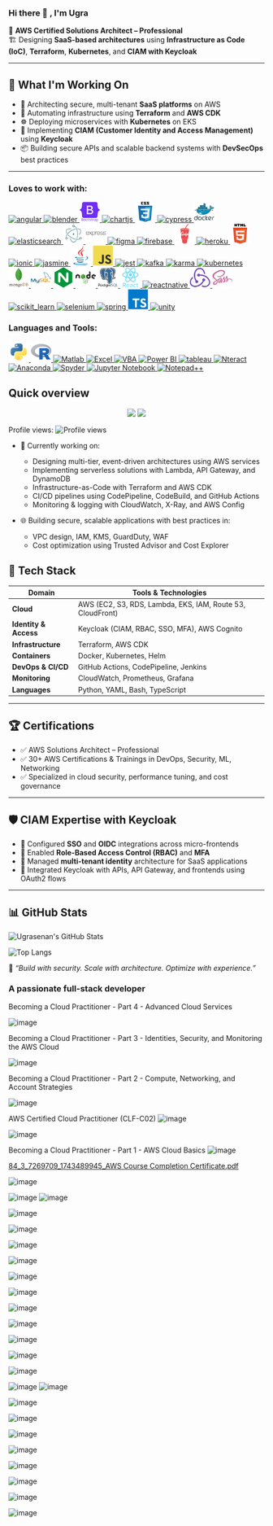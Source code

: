 ### Hi there 👋 , I'm Ugra


🚀 **AWS Certified Solutions Architect – Professional**  
🏗️ Designing **SaaS-based architectures** using **Infrastructure as Code (IoC)**, **Terraform**, **Kubernetes**, and **CIAM with Keycloak**

---

## 🔧 What I'm Working On

- 🚀 Architecting secure, multi-tenant **SaaS platforms** on AWS
- 🔁 Automating infrastructure using **Terraform** and **AWS CDK**
- ☸️ Deploying microservices with **Kubernetes** on EKS
- 🔐 Implementing **CIAM (Customer Identity and Access Management)** using **Keycloak**
- 📦 Building secure APIs and scalable backend systems with **DevSecOps** best practices

---

<h3 align="left">Loves to work with:</h3>
<p align="left"> 
  <a href="https://angular.io" target="_blank"> <img src="https://angular.io/assets/images/logos/angular/angular.svg" alt="angular" width="40" height="40"/> </a> <a href="https://www.blender.org/" target="_blank"> <img src="https://download.blender.org/branding/community/blender_community_badge_white.svg" alt="blender" width="50" height="50"/> </a> <a href="https://getbootstrap.com" target="_blank"> <img src="https://raw.githubusercontent.com/devicons/devicon/master/icons/bootstrap/bootstrap-plain-wordmark.svg" alt="bootstrap" width="40" height="40"/> </a> <a href="https://www.chartjs.org" target="_blank"> <img src="https://www.chartjs.org/media/logo-title.svg" alt="chartjs" width="40" height="40"/> </a> <a href="https://www.w3schools.com/css/" target="_blank"> <img src="https://raw.githubusercontent.com/devicons/devicon/master/icons/css3/css3-original-wordmark.svg" alt="css3" width="40" height="40"/> </a> <a href="https://www.cypress.io" target="_blank"> <img src="https://raw.githubusercontent.com/simple-icons/simple-icons/6e46ec1fc23b60c8fd0d2f2ff46db82e16dbd75f/icons/cypress.svg" alt="cypress" width="40" height="40"/> </a> <a href="https://www.docker.com/" target="_blank"> <img src="https://raw.githubusercontent.com/devicons/devicon/master/icons/docker/docker-original-wordmark.svg" alt="docker" width="40" height="40"/> </a> <a href="https://www.elastic.co" target="_blank"> <img src="https://www.vectorlogo.zone/logos/elastic/elastic-icon.svg" alt="elasticsearch" width="40" height="40"/> </a> <a href="https://www.electronjs.org" target="_blank"> <img src="https://raw.githubusercontent.com/devicons/devicon/master/icons/electron/electron-original.svg" alt="electron" width="40" height="40"/> </a> <a href="https://expressjs.com" target="_blank"> <img src="https://raw.githubusercontent.com/devicons/devicon/master/icons/express/express-original-wordmark.svg" alt="express" width="40" height="40"/> </a> <a href="https://www.figma.com/" target="_blank"> <img src="https://www.vectorlogo.zone/logos/figma/figma-icon.svg" alt="figma" width="40" height="40"/> </a> <a href="https://firebase.google.com/" target="_blank"> <img src="https://www.vectorlogo.zone/logos/firebase/firebase-icon.svg" alt="firebase" width="40" height="40"/> </a> <a href="https://gulpjs.com" target="_blank"> <img src="https://raw.githubusercontent.com/devicons/devicon/master/icons/gulp/gulp-plain.svg" alt="gulp" width="40" height="40"/> </a> <a href="https://heroku.com" target="_blank"> <img src="https://www.vectorlogo.zone/logos/heroku/heroku-icon.svg" alt="heroku" width="40" height="40"/> </a> <a href="https://www.w3.org/html/" target="_blank"> <img src="https://raw.githubusercontent.com/devicons/devicon/master/icons/html5/html5-original-wordmark.svg" alt="html5" width="40" height="40"/> </a> <a href="https://ionicframework.com" target="_blank"> <img src="https://upload.wikimedia.org/wikipedia/commons/d/d1/Ionic_Logo.svg" alt="ionic" width="40" height="40"/> </a> <a href="https://jasmine.github.io/" target="_blank"> <img src="https://www.vectorlogo.zone/logos/jasmine/jasmine-icon.svg" alt="jasmine" width="40" height="40"/> </a> <a href="https://www.java.com" target="_blank"> <img src="https://raw.githubusercontent.com/devicons/devicon/master/icons/java/java-original.svg" alt="java" width="40" height="40"/> </a> <a href="https://developer.mozilla.org/en-US/docs/Web/JavaScript" target="_blank"> <img src="https://raw.githubusercontent.com/devicons/devicon/master/icons/javascript/javascript-original.svg" alt="javascript" width="40" height="40"/> </a> <a href="https://jestjs.io" target="_blank"> <img src="https://www.vectorlogo.zone/logos/jestjsio/jestjsio-icon.svg" alt="jest" width="40" height="40"/> </a> <a href="https://kafka.apache.org/" target="_blank"> <img src="https://www.vectorlogo.zone/logos/apache_kafka/apache_kafka-icon.svg" alt="kafka" width="40" height="40"/> </a> <a href="https://karma-runner.github.io/latest/index.html" target="_blank"> <img src="https://raw.githubusercontent.com/detain/svg-logos/780f25886640cef088af994181646db2f6b1a3f8/svg/karma.svg" alt="karma" width="40" height="40"/> </a> <a href="https://kubernetes.io" target="_blank"> <img src="https://www.vectorlogo.zone/logos/kubernetes/kubernetes-icon.svg" alt="kubernetes" width="40" height="40"/> </a> <a href="https://www.mongodb.com/" target="_blank"> <img src="https://raw.githubusercontent.com/devicons/devicon/master/icons/mongodb/mongodb-original-wordmark.svg" alt="mongodb" width="40" height="40"/> </a> <a href="https://www.mysql.com/" target="_blank"> <img src="https://raw.githubusercontent.com/devicons/devicon/master/icons/mysql/mysql-original-wordmark.svg" alt="mysql" width="40" height="40"/> </a> <a href="https://www.nginx.com" target="_blank"> <img src="https://raw.githubusercontent.com/devicons/devicon/master/icons/nginx/nginx-original.svg" alt="nginx" width="40" height="40"/> </a> <a href="https://nodejs.org" target="_blank"> <img src="https://raw.githubusercontent.com/devicons/devicon/master/icons/nodejs/nodejs-original-wordmark.svg" alt="nodejs" width="40" height="40"/> </a> <a href="https://www.postgresql.org" target="_blank"> <img src="https://raw.githubusercontent.com/devicons/devicon/master/icons/postgresql/postgresql-original-wordmark.svg" alt="postgresql" width="40" height="40"/> </a> <a href="https://reactjs.org/" target="_blank"> <img src="https://raw.githubusercontent.com/devicons/devicon/master/icons/react/react-original-wordmark.svg" alt="react" width="40" height="40"/> </a> <a href="https://reactnative.dev/" target="_blank"> <img src="https://reactnative.dev/img/header_logo.svg" alt="reactnative" width="40" height="40"/> </a> <a href="https://redux.js.org" target="_blank"> <img src="https://raw.githubusercontent.com/devicons/devicon/master/icons/redux/redux-original.svg" alt="redux" width="40" height="40"/> </a> <a href="https://sass-lang.com" target="_blank"> <img src="https://raw.githubusercontent.com/devicons/devicon/master/icons/sass/sass-original.svg" alt="sass" width="40" height="40"/> </a> <a href="https://scikit-learn.org/" target="_blank"> <img src="https://upload.wikimedia.org/wikipedia/commons/0/05/Scikit_learn_logo_small.svg" alt="scikit_learn" width="40" height="40"/> </a> <a href="https://www.selenium.dev" target="_blank"> <img src="https://raw.githubusercontent.com/detain/svg-logos/780f25886640cef088af994181646db2f6b1a3f8/svg/selenium-logo.svg" alt="selenium" width="40" height="40"/> </a> <a href="https://spring.io/" target="_blank"> <img src="https://www.vectorlogo.zone/logos/springio/springio-icon.svg" alt="spring" width="40" height="40"/> </a> <a href="https://www.typescriptlang.org/" target="_blank"> <img src="https://raw.githubusercontent.com/devicons/devicon/master/icons/typescript/typescript-original.svg" alt="typescript" width="40" height="40"/> </a> <a href="https://unity.com/" target="_blank"> <img src="https://www.vectorlogo.zone/logos/unity3d/unity3d-icon.svg" alt="unity" width="40" height="40"/> </a> </p>
<!-- ![2](https://user-images.githubusercontent.com/36364057/153713152-a93a233c-4a6b-48b3-b6d3-83ca2bb445e3.png) -->

<h3 align="left">Languages and Tools:</h3>
<p align="left"> </a> <a href="https://www.python.org" target="_blank"> <img src="https://raw.githubusercontent.com/devicons/devicon/master/icons/python/python-original.svg" alt="python" width="40" height="40"/> </a> <a href="https://www.r-project.org/" target="_blank"> <img src="https://raw.githubusercontent.com/github/explore/80688e429a7d4ef2fca1e82350fe8e3517d3494d/topics/r/r.png" alt="R" width="40" height="40"/> </a> <a href="https://www.mathworks.com/" target="_blank"> <img src="https://upload.wikimedia.org/wikipedia/commons/2/21/Matlab_Logo.png" alt="Matlab" width="40" height="40"/> </a> <a href="https://www.microsoft.com/en-us/microsoft-365/excel" target="_blank"> <img src="https://zapier-images.imgix.net/storage/services/296388d714e0dcd78105c9b165ca751e.png?auto=format&ixlib=react-9.0.2&ar=undefined&fit=crop&h=105&w=105&q=50&dpr=1g" alt="Excel" width="40" height="40"/>  </a> <a href="https://www.automateexcel.com/vba-code-examples/" target="_blank"> <img src="https://nakedsecurity.sophos.com/wp-content/uploads/sites/2/2015/09/vba-957.jpg?w=780&h=408&crop=1" alt="VBA" width="40" height="40"/> </a> <a href="https://powerbi.microsoft.com/en-us/" target="_blank"> <img src="https://www.k2e.com/wp-content/uploads/2018/12/Power-BI-Logo.png" alt="Power BI" width="40" height="40"/> </a> <a href="https://www.tableau.com/" target="_blank"> <img src="https://pbs.twimg.com/profile_images/1268207088683020288/d9agkn4h.jpg" alt="tableau" width="40" height="40"/> </a> <a href="https://nteract.io/" target="_blank"> <img src="https://avatars.githubusercontent.com/u/12401040?s=200&v=4" alt="Nteract" width="40" height="40"/> </a> <a href="https://anaconda.org/" target="_blank"> <img src="https://www.clipartkey.com/mpngs/m/227-2271689_transparent-anaconda-logo-png.png" alt="Anaconda" width="40" height="40"/> </a> <a href="https://www.spyder-ide.org/" target="_blank"> <img src="https://www.pinclipart.com/picdir/middle/180-1807410_spyder-icon-clipart.png" alt="Spyder" width="40" height="40"/> </a> <a href="https://jupyter.org/" target="_blank"> <img src="https://upload.wikimedia.org/wikipedia/commons/3/38/Jupyter_logo.svg" alt="Jupyter Notebook" width="40" height="40"/> </a> <a href="https://notepad-plus-plus.org/" target="_blank"> <img src="https://logos-download.com/wp-content/uploads/2019/07/Notepad_Logo.png" alt="Notepad++" width="40" height="40"/> </a> </p>



<!-- ![image](https://user-images.githubusercontent.com/36364057/153712627-292362a0-77cc-45a6-b972-26c5cecf21b6.png) -->

## Quick overview

<p align = "center">
  <img src = "https://github-readme-stats.vercel.app/api?username=ugrasenanv&show_icons=true&theme=bear" width = 400>
  <img src = "https://github-readme-streak-stats.herokuapp.com?user=ugrasenanv&theme=dark&hide_border=true" width = 400>
</p>

<!-- <p><img align="left" src="https://github-readme-stats.vercel.app/api/top-langs?username=ugrasenanv&show_icons=true&locale=en&layout=compact" alt="ugrasenanv" /></p> -->


<!-- <p align="left"> <img src="https://github-readme-stats.vercel.app/api?username=ugrasenanv&layout=compact&hide=html&theme=jolly" alt="ugrasenanv" />&nbsp;&nbsp;&nbsp;&nbsp; </p> -->

<!-- <p><img align="center" src="https://github-readme-streak-stats.herokuapp.com/?user=ugrasenanv&" alt="ugrasenanv" /></p> -->
<!-- <p><img width="48%" src="https://github-readme-streak-stats.herokuapp.com/?user=ugrasenanv&theme=material-palenight" /></p></p> -->

Profile views: ![Profile views](https://profile-counter.glitch.me/ugrasenanv/count.svg "Profile views")

- 💼 Currently working on:
  - Designing multi-tier, event-driven architectures using AWS services
  - Implementing serverless solutions with Lambda, API Gateway, and DynamoDB
  - Infrastructure-as-Code with Terraform and AWS CDK
  - CI/CD pipelines using CodePipeline, CodeBuild, and GitHub Actions
  - Monitoring & logging with CloudWatch, X-Ray, and AWS Config

- 🌐 Building secure, scalable applications with best practices in:
  - VPC design, IAM, KMS, GuardDuty, WAF
  - Cost optimization using Trusted Advisor and Cost Explorer

## 🧰 Tech Stack

| Domain              | Tools & Technologies |
|---------------------|----------------------|
| **Cloud**           | AWS (EC2, S3, RDS, Lambda, EKS, IAM, Route 53, CloudFront) |
| **Identity & Access** | Keycloak (CIAM, RBAC, SSO, MFA), AWS Cognito |
| **Infrastructure**  | Terraform, AWS CDK |
| **Containers**      | Docker, Kubernetes, Helm |
| **DevOps & CI/CD**  | GitHub Actions, CodePipeline, Jenkins |
| **Monitoring**      | CloudWatch, Prometheus, Grafana |
| **Languages**       | Python, YAML, Bash, TypeScript |

---

## 🏆 Certifications

- ✅ AWS Solutions Architect – Professional
- ✅ 30+ AWS Certifications & Trainings in DevOps, Security, ML, Networking
- ✅ Specialized in cloud security, performance tuning, and cost governance

---

## 🛡️ CIAM Expertise with Keycloak

- 🧩 Configured **SSO** and **OIDC** integrations across micro-frontends
- 🔐 Enabled **Role-Based Access Control (RBAC)** and **MFA**
- 🏢 Managed **multi-tenant identity** architecture for SaaS applications
- 📲 Integrated Keycloak with APIs, API Gateway, and frontends using OAuth2 flows

---

## 📊 GitHub Stats

![Ugrasenan's GitHub Stats](https://github-readme-stats.vercel.app/api?username=ugrasenanv&show_icons=true&theme=tokyonight)

![Top Langs](https://github-readme-stats.vercel.app/api/top-langs/?username=ugrasenanv&layout=compact&theme=tokyonight)



🌟 _“Build with security. Scale with architecture. Optimize with experience.”_



<!--
**ugrasenanv/ugrasenanv** is a ✨ _special_ ✨ repository because its `README.md` (this file) appears on your GitHub profile.

Here are some ideas to get you started:

- 🔭 I’m currently working on ...
- 🌱 I’m currently learning ...
- 👯 I’m looking to collaborate on ...
- 🤔 I’m looking for help with ...
- 💬 Ask me about ...
- 📫 How to reach me: ...
- 😄 Pronouns: ...
- ⚡ Fun fact: ...
-->

<h3 align="left">A passionate full-stack developer</h3>

Becoming a Cloud Practitioner - Part 4 - Advanced Cloud Services

![image](https://github.com/user-attachments/assets/677f9839-3459-4561-aa37-8dc29d174fb0)

 Becoming a Cloud Practitioner - Part 3 - Identities, Security, and Monitoring the AWS Cloud

![image](https://github.com/user-attachments/assets/7c57dac1-e10f-40b7-b260-2e97aba46a43)


Becoming a Cloud Practitioner - Part 2 - Compute, Networking, and Account Strategies

![image](https://github.com/user-attachments/assets/eb145815-54d2-4335-a3fe-43f50fa22ef9)


AWS Certified Cloud Practitioner (CLF-C02)
![image](https://github.com/user-attachments/assets/b2a3ad07-9360-4877-adbb-f2c5e4b9e206)

![image](https://github.com/user-attachments/assets/c7b00019-adb6-467a-a0c9-708a62ed9a85)

Becoming a Cloud Practitioner - Part 1 - AWS Cloud Basics
![image](https://github.com/user-attachments/assets/ab02d94b-f05e-4962-8261-0092804314eb)

[84_3_7269709_1743489945_AWS Course Completion Certificate.pdf](https://github.com/user-attachments/files/19976571/84_3_7269709_1743489945_AWS.Course.Completion.Certificate.pdf)

![image](https://github.com/user-attachments/assets/99329e1d-b84b-492b-b04e-eb4032104b03)

![image](https://github.com/user-attachments/assets/0be767b5-26b6-4ab2-bbc1-3db4eaf79a3a)
![image](https://github.com/user-attachments/assets/073b7de5-8018-4eae-950a-14b427e929c8)

![image](https://github.com/user-attachments/assets/8672e6ac-ea2b-4b62-b974-1ae9f78f6e2f)

![image](https://github.com/user-attachments/assets/d8942fa5-5b74-4109-b22a-58886481785d)

![image](https://github.com/user-attachments/assets/8d8606d3-292a-4b6b-b0c0-a42c6a36e5cc)

![image](https://github.com/user-attachments/assets/3d5a3c0d-f0ee-4e54-88e9-38e7cead3ed9)

![image](https://github.com/user-attachments/assets/df3e1490-20cc-46a8-8d5e-59731533699a)

![image](https://github.com/user-attachments/assets/d0ed7b83-7c51-42df-a0af-f88ec766da60)

![image](https://github.com/user-attachments/assets/2e1bc6a8-aaae-4400-b736-76eda1505567)

![image](https://github.com/user-attachments/assets/f3302717-f7e5-4c36-bf5d-ee6dc63d677c)

![image](https://github.com/user-attachments/assets/8658d5ea-4859-44b5-bc9a-92610fd950eb)

![image](https://github.com/user-attachments/assets/82f3f719-7ee7-4d4e-9c50-1a1aeb7fae3a)

![image](https://github.com/user-attachments/assets/41fb93a0-12ef-4df8-ab72-b90446b05526)

![image](https://github.com/user-attachments/assets/15c27f75-6a8c-48d2-972f-41f01b18a8fa)
![image](https://github.com/user-attachments/assets/d99e3d85-7893-49e7-a23c-ab022c8414b2)

![image](https://github.com/user-attachments/assets/dadd9c0f-dc76-42c3-b0ab-a7392a28e37b)

![image](https://github.com/user-attachments/assets/70576aeb-8ed2-425a-9ed6-8858ff2494ca)

![image](https://github.com/user-attachments/assets/36bab257-bae7-4684-bb8b-dcb238309ff2)

![image](https://github.com/user-attachments/assets/9f944f58-49be-43b9-ab11-97528ac3c2b0)

![image](https://github.com/user-attachments/assets/e8f0d626-770d-44f5-8d12-be1af49d9ad9)

![image](https://github.com/user-attachments/assets/2658f2ed-e645-4237-8ad9-cc3881514f69)

![image](https://github.com/user-attachments/assets/6f0be890-e683-4cab-9f0a-b6cb74dc2c42)

![image](https://github.com/user-attachments/assets/fcefd254-22e0-44f5-a5e3-51f9d692ec05)





















